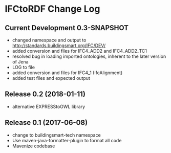 # IFCtoRDF Change Log

## Current Development 0.3-SNAPSHOT
- changed namespace and output to http://standards.buildingsmart.org/IFC/DEV/
- added conversion and files for IFC4_ADD2 and IFC4_ADD2_TC1
- resolved bug in loading imported ontologies, inherent to the later version of Jena
- LOG to file
- added conversion and files for IFC4_1 (IfcAlignment)
- added test files and expected output

## Release 0.2 (2018-01-11)
 - alternative EXPRESStoOWL library

## Release 0.1 (2017-06-08)
 - change to buildingsmart-tech namespace
 - Use maven-java-formatter-plugin to format all code
 - Mavenize codebase
